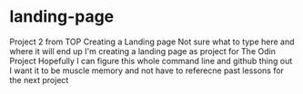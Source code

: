 # landing-page
Project 2 from TOP Creating a Landing page
Not sure what to type here and where it will end up
I'm creating a landing page as project for The Odin Project
Hopefully I can figure this whole command line and github thing out
I want it to be muscle memory and not have to referecne past lessons for the next project